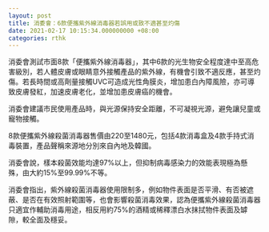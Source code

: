 ```yaml
---
layout: post
title: 消委會：6款便攜紫外線消毒器若誤用或致不適甚至灼傷
date: 2021-02-17 10:15:34.000000000 +08:00
categories: rthk
---
```


消委會測試市面8款「便攜紫外線消毒器」，其中6款的光生物安全程度達中至高危害級別，若人體皮膚或眼睛意外接觸產品的紫外線，有機會引致不適反應，甚至灼傷。若長時間或高劑量接觸UVC可造成光性角膜炎，增加患白內障風險，亦可導致皮膚發紅，加速皮膚老化，並增加患皮膚癌的機會。

消委會建議市民使用產品時，與光源保持安全距離，不可凝視光源，避免讓兒童或寵物接觸。

8款便攜紫外線殺菌消毒器售價由220至1480元，包括4款消毒盒及4款手持式消毒裝置，產品聲稱來源地分別來自內地及韓國。

消委會說，樣本殺菌效能均達97%以上，但抑制病毒感染力的效能表現極為懸殊，由大約15%至99.99%不等。

消委會指出，紫外線殺菌消毒器使用限制多，例如物件表面是否平滑、有否被遮蔽、是否在有效照射範圍等，也會影響殺菌消毒效果，認為便攜紫外線殺菌消毒器只適宜作輔助消毒用途，相反用約75%的酒精或稀釋漂白水抹拭物件表面及罅隙，較全面及穩妥。
